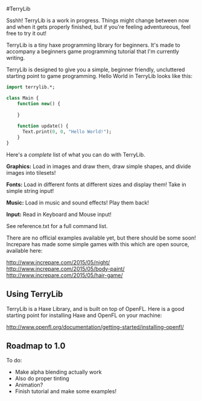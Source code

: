 #TerryLib

Ssshh! TerryLib is a work in progress. Things might change between now and when it gets properly finished, but if you're feeling adventureous, feel free to try it out!

TerryLib is a tiny haxe programming library for beginners. It's made to accompany a beginners game programming tutorial that I'm currently writing.

TerryLib is designed to give you a simple, beginner friendly, uncluttered starting point to game programming. Hello World in TerryLib looks like this:

```haxe
import terrylib.*;

class Main {
	function new() {
	
	}
	
	function update() {
	  Text.print(0, 0, "Hello World!");
	}
}
``` 

Here's a *complete* list of what you can do with TerryLib.

**Graphics:**
Load in images and draw them, draw simple shapes, and divide images into tilesets!

**Fonts:**
Load in different fonts at different sizes and display them! Take in simple string input!

**Music:**
Load in music and sound effects! Play them back!

**Input:**
Read in Keyboard and Mouse input!

See reference.txt for a full command list.

There are no official examples available yet, but there should be some soon! Increpare has made some simple games with this which are open source, available here:

http://www.increpare.com/2015/05/night/
http://www.increpare.com/2015/05/body-paint/
http://www.increpare.com/2015/05/hair-game/

## Using TerryLib

TerryLib is a Haxe Library, and is built on top of OpenFL. Here is a good starting point for installing Haxe and OpenFL on your machine:

http://www.openfl.org/documentation/getting-started/installing-openfl/

## Roadmap to 1.0

To do: 
 - Make alpha blending actually work
 - Also do proper tinting
 - Animation?
 - Finish tutorial and make some examples!